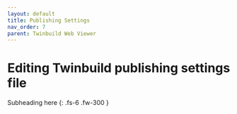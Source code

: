 ```yaml
---
layout: default
title: Publishing Settings
nav_order: 7
parent: Twinbuild Web Viewer
---
```


# Editing Twinbuild publishing settings file

Subheading here
{: .fs-6 .fw-300 }
